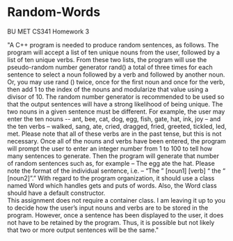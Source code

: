 # Random-Words
BU MET CS341 Homework 3

"A C++ program is needed to produce random sentences, as follows.
The program will accept a list of ten unique nouns from the user, followed by a list of ten unique verbs.  From these two lists, the program will use the pseudo-random number generator rand() a total of three times for each sentence to select a noun followed by a verb and followed by another noun.  Or, you may use rand () twice, once for the first noun and once for the verb, then add 1 to the index of the nouns and modularize that value using a divisor of 10. The random number generator is recommended to be used so that the output sentences will have a strong likelihood of being unique. The two nouns in a given sentence must be different.  For example, the user may enter the ten nouns -- ant, bee, cat, dog, egg, fish, gate, hat, ink, joy – and the ten verbs – walked, sang, ate, cried, dragged, fried, greeted, tickled, led, met.  Please note that all of these verbs are in the past tense, but this is not necessary.  Once all of the nouns and verbs have been entered, the program will prompt the user to enter an integer number from 1 to 100 to tell how many sentences to generate.  Then the program will generate that number of random sentences such as, for example – The egg ate the hat.  Please note the format of the individual sentence, i.e.  – “The ” [noun1] [verb] “ the “ [noun2]”.”  With regard to the program organization, it should use a class named Word which handles gets and puts of words.  Also, the Word class should have a default constructor.  
This assignment does not require a container class.  I am leaving it up to you to decide how the user’s input nouns and verbs are to be stored in the program.  However, once a sentence has been displayed to the user, it does not have to be retained by the program.  Thus, it is possible but not likely that two or more output sentences will be the same."
